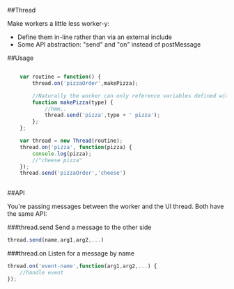 ##Thread

Make workers a little less worker-y:
- Define them in-line rather than via an external include
- Some API abstraction: "send" and "on" instead of postMessage

##Usage

```javascript

	var routine = function() {
		thread.on('pizzaOrder',makePizza);

		//Naturally the worker can only reference variables defined within this scope
		function makePizza(type) {
			//hmm..
			thread.send('pizza',type + ' pizza');
		};
	};

	var thread = new Thread(routine);
	thread.on('pizza', function(pizza) {
		console.log(pizza);
		//"cheese pizza"
	});
	thread.send('pizzaOrder','cheese')
	
```

##API

You're passing messages between the worker and the UI thread. Both have the same API:

###thread.send
Send a message to the other side
```javascript
thread.send(name,arg1,arg2,...)
```



###thread.on
Listen for a message by name
```javascript
thread.on('event-name',function(arg1,arg2,...) {
	//handle event
});
```

